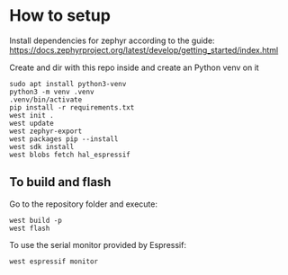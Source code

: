 # How to setup

Install dependencies for zephyr according to the guide: https://docs.zephyrproject.org/latest/develop/getting_started/index.html

Create and dir with this repo inside and create an Python venv on it

```
sudo apt install python3-venv
python3 -m venv .venv
.venv/bin/activate
pip install -r requirements.txt
west init .
west update
west zephyr-export
west packages pip --install
west sdk install
west blobs fetch hal_espressif
```

## To build and flash
Go to the repository folder and execute:

```
west build -p
west flash
```

To use the serial monitor provided by Espressif:
```
west espressif monitor
```


